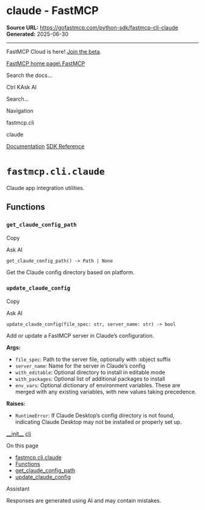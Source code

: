 # claude - FastMCP

**Source URL:** https://gofastmcp.com/python-sdk/fastmcp-cli-claude
**Generated:** 2025-06-30

---

FastMCP Cloud is here! [Join the beta](https://fastmcp.link/x0Kyhy2).

[FastMCP home page\\
FastMCP](https://gofastmcp.com/)

Search the docs...

Ctrl KAsk AI

Search...

Navigation

fastmcp.cli

claude

[Documentation](https://gofastmcp.com/getting-started/welcome) [SDK Reference](https://gofastmcp.com/python-sdk/fastmcp-exceptions)

# [​](https://gofastmcp.com/python-sdk/fastmcp-cli-claude\#fastmcp-cli-claude)  `fastmcp.cli.claude`

Claude app integration utilities.

## [​](https://gofastmcp.com/python-sdk/fastmcp-cli-claude\#functions)  Functions

### [​](https://gofastmcp.com/python-sdk/fastmcp-cli-claude\#get-claude-config-path)  `get_claude_config_path`

Copy

Ask AI

```
get_claude_config_path() -> Path | None

```

Get the Claude config directory based on platform.

### [​](https://gofastmcp.com/python-sdk/fastmcp-cli-claude\#update-claude-config)  `update_claude_config`

Copy

Ask AI

```
update_claude_config(file_spec: str, server_name: str) -> bool

```

Add or update a FastMCP server in Claude’s configuration.

**Args:**

- `file_spec`: Path to the server file, optionally with :object suffix
- `server_name`: Name for the server in Claude’s config
- `with_editable`: Optional directory to install in editable mode
- `with_packages`: Optional list of additional packages to install
- `env_vars`: Optional dictionary of environment variables. These are merged with
any existing variables, with new values taking precedence.

**Raises:**

- `RuntimeError`: If Claude Desktop’s config directory is not found, indicating
Claude Desktop may not be installed or properly set up.

[\_\_init\_\_](https://gofastmcp.com/python-sdk/fastmcp-cli-__init__) [cli](https://gofastmcp.com/python-sdk/fastmcp-cli-cli)

On this page

- [fastmcp.cli.claude](https://gofastmcp.com/python-sdk/fastmcp-cli-claude#fastmcp-cli-claude)
- [Functions](https://gofastmcp.com/python-sdk/fastmcp-cli-claude#functions)
- [get\_claude\_config\_path](https://gofastmcp.com/python-sdk/fastmcp-cli-claude#get-claude-config-path)
- [update\_claude\_config](https://gofastmcp.com/python-sdk/fastmcp-cli-claude#update-claude-config)

Assistant

Responses are generated using AI and may contain mistakes.